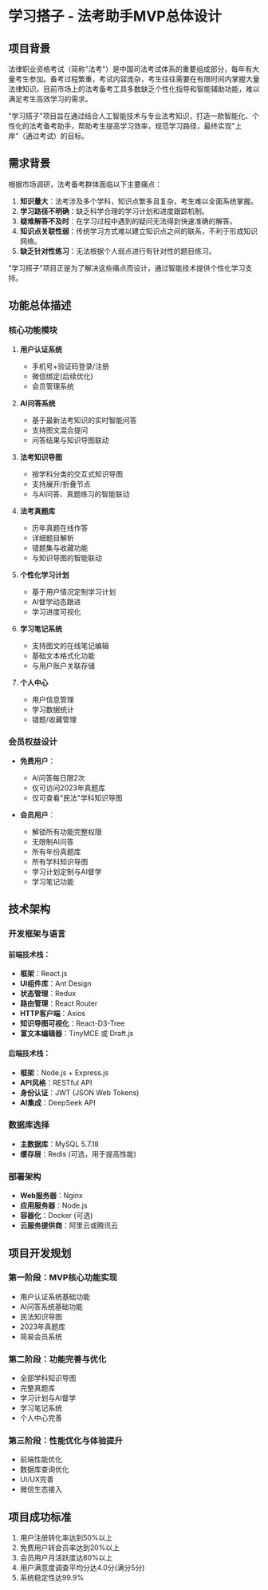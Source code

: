 # 学习搭子 - 法考助手MVP总体设计

## 项目背景

法律职业资格考试（简称"法考"）是中国司法考试体系的重要组成部分，每年有大量考生参加。备考过程繁重，考试内容庞杂，考生往往需要在有限时间内掌握大量法律知识。目前市场上的法考备考工具多数缺乏个性化指导和智能辅助功能，难以满足考生高效学习的需求。

"学习搭子"项目旨在通过结合人工智能技术与专业法考知识，打造一款智能化、个性化的法考备考助手，帮助考生提高学习效率，规范学习路径，最终实现"上岸"（通过考试）的目标。

## 需求背景

根据市场调研，法考备考群体面临以下主要痛点：

1. **知识量大**：法考涉及多个学科，知识点繁多且复杂，考生难以全面系统掌握。
2. **学习路径不明确**：缺乏科学合理的学习计划和进度跟踪机制。
3. **疑难解答不及时**：在学习过程中遇到的疑问无法得到快速准确的解答。
4. **知识点关联性弱**：传统学习方式难以建立知识点之间的联系，不利于形成知识网络。
5. **缺乏针对性练习**：无法根据个人弱点进行有针对性的题目练习。

"学习搭子"项目正是为了解决这些痛点而设计，通过智能技术提供个性化学习支持。

## 功能总体描述

### 核心功能模块

1. **用户认证系统**
   - 手机号+验证码登录/注册
   - 微信绑定(后续优化)
   - 会员管理系统

2. **AI问答系统**
   - 基于最新法考知识的实时智能问答
   - 支持图文混合提问
   - 问答结果与知识导图联动

3. **法考知识导图**
   - 按学科分类的交互式知识导图
   - 支持展开/折叠节点
   - 与AI问答、真题练习的智能联动

4. **法考真题库**
   - 历年真题在线作答
   - 详细题目解析
   - 错题集与收藏功能
   - 与知识导图的智能联动

5. **个性化学习计划**
   - 基于用户情况定制学习计划
   - AI督学动态跟进
   - 学习进度可视化

6. **学习笔记系统**
   - 支持图文的在线笔记编辑
   - 基础文本格式化功能
   - 与用户账户关联存储

7. **个人中心**
   - 用户信息管理
   - 学习数据统计
   - 错题/收藏管理

### 会员权益设计

- **免费用户**：
  - AI问答每日限2次
  - 仅可访问2023年真题库
  - 仅可查看"民法"学科知识导图

- **会员用户**：
  - 解锁所有功能完整权限
  - 无限制AI问答
  - 所有年份真题库
  - 所有学科知识导图
  - 学习计划定制与AI督学
  - 学习笔记功能

## 技术架构

### 开发框架与语言

#### 前端技术栈：
- **框架**：React.js
- **UI组件库**：Ant Design
- **状态管理**：Redux
- **路由管理**：React Router
- **HTTP客户端**：Axios
- **知识导图可视化**：React-D3-Tree
- **富文本编辑器**：TinyMCE 或 Draft.js

#### 后端技术栈：
- **框架**：Node.js + Express.js
- **API风格**：RESTful API
- **身份认证**：JWT (JSON Web Tokens)
- **AI集成**：DeepSeek API

### 数据库选择

- **主数据库**：MySQL 5.7.18
- **缓存层**：Redis (可选，用于提高性能)

### 部署架构

- **Web服务器**：Nginx
- **应用服务器**：Node.js
- **容器化**：Docker (可选)
- **云服务提供商**：阿里云或腾讯云

## 项目开发规划

### 第一阶段：MVP核心功能实现
- 用户认证系统基础功能
- AI问答系统基础功能
- 民法知识导图
- 2023年真题库
- 简易会员系统

### 第二阶段：功能完善与优化
- 全部学科知识导图
- 完整真题库
- 学习计划与AI督学
- 学习笔记系统
- 个人中心完善

### 第三阶段：性能优化与体验提升
- 前端性能优化
- 数据库查询优化
- UI/UX完善
- 微信生态接入

## 项目成功标准

1. 用户注册转化率达到50%以上
2. 免费用户转会员率达到20%以上
3. 会员用户月活跃度达80%以上
4. 用户满意度调查平均分达4.0分(满分5分)
5. 系统稳定性达99.9% 